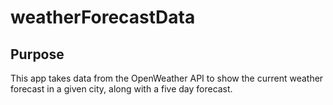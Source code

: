 # weatherForecastData

## Purpose
This app takes data from the OpenWeather API to show the current weather forecast in a given city, along with a five day forecast.
 